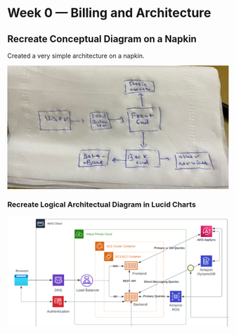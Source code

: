 # Week 0 — Billing and Architecture

## Recreate Conceptual Diagram on a Napkin

Created a very simple architecture on a napkin.

<img src="screenshots/napkin.jpeg" >

### Recreate Logical Architectual Diagram in Lucid Charts

<img src="screenshots/lucid.png" >



